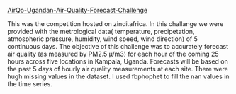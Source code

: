 [AirQo-Ugandan-Air-Quality-Forecast-Challenge](https://zindi.africa/competitions/airqo-ugandan-air-quality-forecast-challenge)


This was the competition hosted on zindi.africa. In this challange we were provided with the metrological data( temperature, precipetation,
atmospheric pressure, humidity, wind speed, wind direction) of 5 continuous days. The objective of this challenge was to accurately forecast air quality (as measured by PM2.5 µ/m3) for each hour of the coming 25 hours across five locations in Kampala, Uganda. Forecasts will be based on the past 5 days of hourly air quality measurements at each site.
There were hugh missing values in the dataset. I used fbphophet to fill the nan values in the time series.
